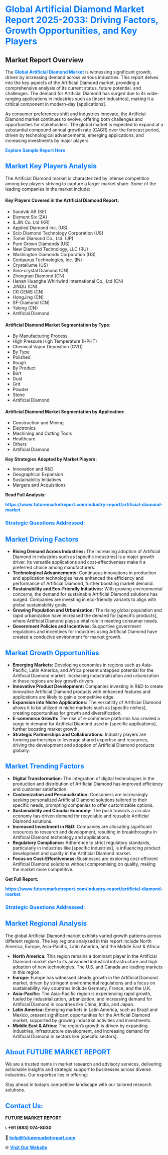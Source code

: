 <h1 style="color: #007BFF;">Global Artificial Diamond Market Report 2025-2033: Driving Factors, Growth Opportunities, and Key Players</h1>

<section id="overview">
<h2>Market Report Overview</h2>
<p>The <a href="https://www.futuremarketreport.com/industry-report/artificial-diamond-market" style="color: #007BFF; text-decoration: none;"><strong>Global Artificial Diamond Market</strong></a> is witnessing significant growth, driven by increasing demand across various industries. This report delves into the key aspects of the Artificial Diamond market, providing a comprehensive analysis of its current status, future potential, and challenges. The demand for Artificial Diamond has surged due to its wide-ranging applications in industries such as [insert industries], making it a critical component in modern-day [applications].</p>
<p>As consumer preferences shift and industries innovate, the Artificial Diamond market continues to evolve, offering both challenges and opportunities for stakeholders. The global market is expected to expand at a substantial compound annual growth rate (CAGR) over the forecast period, driven by technological advancements, emerging applications, and increasing investments by major players.</p>
</section>

<section id="overview">
<p><a href="https://www.futuremarketreport.com/request-sample/reportId=36812" style="color: #007BFF; text-decoration: none;"><strong>Explore Sample Report Here</strong></a></p>
</section>

<section id="key-players">
<h2 style="color: #007BFF;">Market Key Players Analysis</h2>
<p>The Artificial Diamond market is characterized by intense competition among key players striving to capture a larger market share. Some of the leading companies in the market include:</p>
<h4>Key Players Covered in the Artificial Diamond Report:</h4>
<ul><li>Sandvik AB (SE)</li><li>Element Six (ZA)</li><li>ILJIN Co. Ltd (KR)</li><li>Applied Diamond Inc. (US)</li><li>Scio Diamond Technology Corporation (US)</li><li>Tomei Diamond Co., Ltd. (JP)</li><li>Pure Grown Diamonds (US)</li><li>New Diamond Technology, LLC (RU)</li><li>Washington Diamonds Corporation (US)</li><li>Centaurus Technologies, Inc. (IN)</li><li>Crystallume (US)</li><li>Sino-crystal Diamond (CN)</li><li>Zhongnan Diamond (CN)</li><li>Henan Huanghe Whirlwind International Co., Ltd (CN)</li><li>JINQU (CN)</li><li>CR GEMS (CN)</li><li>HongJing (CN)</li><li>SF-Diamond (CN)</li><li>Yalong (CN)</li><li>Artificial Diamond</li></ul>
<h4>Artificial Diamond Market Segmentation by Type:</h4>
<ul><li>By Manufacturing Process</li><li>High Pressure High Temperature (HPHT)</li><li>Chemical Vapor Deposition (CVD)</li><li>By Type</li><li>Polished</li><li>Rough</li><li>By Product</li><li>Bort</li><li>Dust</li><li>Grit</li><li>Powder</li><li>Stone</li><li>Artificial Diamond</li></ul>

<h4>Artificial Diamond Market Segmentation by Application:</h4>
<ul><li>Construction and Mining</li><li>Electronics</li><li>Machining and Cutting Tools</li><li>Healthcare</li><li>Others</li><li>Artificial Diamond</li></ul>
<p><strong>Key Strategies Adopted by Market Players:</strong></p>
<ul>
<li>Innovation and R&D</li>
<li>Geographical Expansion</li>
<li>Sustainability Initiatives</li>
<li>Mergers and Acquisitions</li>
</ul>
</section>

<section>
<p><strong>Read Full Analysis: </strong></p><a href="https://www.futuremarketreport.com/industry-report/artificial-diamond-market" style="color: #007BFF; text-decoration: none;"><strong>https://www.futuremarketreport.com/industry-report/artificial-diamond-market</strong></a>
<h3 style="color: #007BFF;">Strategic Questions Addressed:</h3>
</section>

<section id="driving-factors">
<h2 style="color: #007BFF;">Market Driving Factors</h2>
<ul>
<li><strong>Rising Demand Across Industries:</strong> The increasing adoption of Artificial Diamond in industries such as [specific industries] is a major growth driver. Its versatile applications and cost-effectiveness make it a preferred choice among manufacturers.</li>
<li><strong>Technological Advancements:</strong> Continuous innovations in production and application technologies have enhanced the efficiency and performance of Artificial Diamond, further boosting market demand.</li>
<li><strong>Sustainability and Eco-Friendly Initiatives:</strong> With growing environmental concerns, the demand for sustainable Artificial Diamond solutions has surged. Companies are investing in eco-friendly variants to align with global sustainability goals.</li>
<li><strong>Growing Population and Urbanization:</strong> The rising global population and rapid urbanization have increased the demand for [specific products], where Artificial Diamond plays a vital role in meeting consumer needs.</li>
<li><strong>Government Policies and Incentives:</strong> Supportive government regulations and incentives for industries using Artificial Diamond have created a conducive environment for market growth.</li>
</ul>
</section>

<section id="growth-opportunities">
<h2 style="color: #007BFF;">Market Growth Opportunities</h2>
<ul>
<li><strong>Emerging Markets:</strong> Developing economies in regions such as Asia-Pacific, Latin America, and Africa present untapped potential for the Artificial Diamond market. Increasing industrialization and urbanization in these regions are key growth drivers.</li>
<li><strong>Innovative Product Development:</strong> Companies investing in R&D to create innovative Artificial Diamond products with enhanced features and applications are likely to gain a competitive edge.</li>
<li><strong>Expansion into Niche Applications:</strong> The versatility of Artificial Diamond allows it to be utilized in niche markets such as [specific niches], creating opportunities for growth and diversification.</li>
<li><strong>E-commerce Growth:</strong> The rise of e-commerce platforms has created a surge in demand for Artificial Diamond used in [specific applications], further boosting market growth.</li>
<li><strong>Strategic Partnerships and Collaborations:</strong> Industry players are forming partnerships to leverage shared expertise and resources, driving the development and adoption of Artificial Diamond products globally.</li>
</ul>
</section>

<section id="trending-factors">
<h2 style="color: #007BFF;">Market Trending Factors</h2>
<ul>
<li><strong>Digital Transformation:</strong> The integration of digital technologies in the production and distribution of Artificial Diamond has improved efficiency and customer satisfaction.</li>
<li><strong>Customization and Personalization:</strong> Consumers are increasingly seeking personalized Artificial Diamond solutions tailored to their specific needs, prompting companies to offer customizable options.</li>
<li><strong>Sustainability and Circular Economy:</strong> The push towards a circular economy has driven demand for recyclable and reusable Artificial Diamond solutions.</li>
<li><strong>Increased Investment in R&D:</strong> Companies are allocating significant resources to research and development, resulting in breakthroughs in Artificial Diamond technology and applications.</li>
<li><strong>Regulatory Compliance:</strong> Adherence to strict regulatory standards, particularly in industries like [specific industries], is influencing product development and quality in the Artificial Diamond market.</li>
<li><strong>Focus on Cost-Effectiveness:</strong> Businesses are exploring cost-efficient Artificial Diamond solutions without compromising on quality, making the market more competitive.</li>
</ul>
</section>

<section>
<p><strong>Get Full Report: </strong></p><a href="https://www.futuremarketreport.com/industry-report/artificial-diamond-market" style="color: #007BFF; text-decoration: none;"><strong>https://www.futuremarketreport.com/industry-report/artificial-diamond-market</strong></a>
<h3 style="color: #007BFF;">Strategic Questions Addressed:</h3>
</section>


<section id="regional-analysis">
<h2 style="color: #007BFF;">Market Regional Analysis</h2>
<p>The global Artificial Diamond market exhibits varied growth patterns across different regions. The key regions analyzed in this report include North America, Europe, Asia-Pacific, Latin America, and the Middle East & Africa:</p>
<ul>
<li><strong>North America:</strong> This region remains a dominant player in the Artificial Diamond market due to its advanced industrial infrastructure and high adoption of new technologies. The U.S. and Canada are leading markets in this region.</li>
<li><strong>Europe:</strong> Europe has witnessed steady growth in the Artificial Diamond market, driven by stringent environmental regulations and a focus on sustainability. Key countries include Germany, France, and the U.K.</li>
<li><strong>Asia-Pacific:</strong> The Asia-Pacific region is experiencing rapid growth, fueled by industrialization, urbanization, and increasing demand for Artificial Diamond in countries like China, India, and Japan.</li>
<li><strong>Latin America:</strong> Emerging markets in Latin America, such as Brazil and Mexico, present significant opportunities for the Artificial Diamond market, supported by growing industrial activities and investments.</li>
<li><strong>Middle East & Africa:</strong> The region’s growth is driven by expanding industries, infrastructure development, and increasing demand for Artificial Diamond in sectors like [specific sectors].</li>
</ul>
</section>

<footer>
<h2 style="color: #007BFF;">About FUTURE MARKET REPORT</h2>
<p>We are a trusted name in market research and advisory services, delivering actionable insights and strategic support to businesses across diverse industries. Our expertise lies in offering:</p>

<p>Stay ahead in today’s competitive landscape with our tailored research solutions.</p>

<h2 style="color: #007BFF;">Contact Us:</h2>
<p><strong>FUTURE MARKET REPORT</strong></p>
<p>📞 <strong>+91 (883) 074-8030</strong></p>
<p>📧 <strong><a href="mailto:help@futuremarketreport.com" style="color: #007BFF;">help@futuremarketreport.com</a></strong></p>
<p>🌐 <strong><a href="https://www.futuremarketreport.com/" style="color: #007BFF;">Visit Our Website</a></strong></p>
</footer>